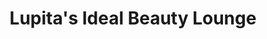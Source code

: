 ---
title: "Lupita's Ideal Beauty Lounge"
url: /detroit/lupitas-ideal-beauty-lounge/
shop: hairdresser
---